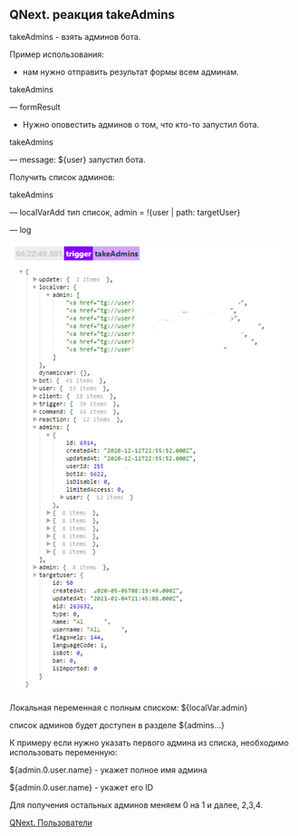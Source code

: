 ## QNext. реакция takeAdmins

takeAdmins - взять админов бота.



Пример использования:
* нам нужно отправить результат формы всем админам.

takeAdmins

— formResult
* Нужно оповестить админов о том, что кто-то запустил бота.

takeAdmins

— message: ${user} запустил бота.



Получить список админов:

takeAdmins

— localVarAdd тип список, admin = !{user | path: targetUser}

—  log

![](./1.png)

Локальная переменная с полным списком: ${localVar.admin}

список админов будет доступен в разделе ${admins...}

К примеру если нужно указать первого админа из списка, необходимо использовать переменную: 

${admin.0.user.name} - укажет полное имя админа

${admin.0.user.name} - укажет его ID

Для получения остальных админов меняем 0 на 1 и далее, 2,3,4.



[QNext. Пользователи](/docs-test/admin/users-about)

